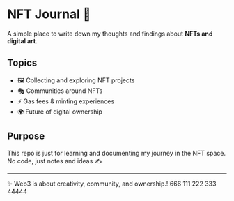 # NFT Journal 🎨

A simple place to write down my thoughts and findings about **NFTs and digital art**.  

## Topics
- 🖼️ Collecting and exploring NFT projects  
- 🎭 Communities around NFTs  
- ⚡ Gas fees & minting experiences  
- 🌍 Future of digital ownership  

## Purpose
This repo is just for learning and documenting my journey in the NFT space.  
No code, just notes and ideas ✍️  

---

✨ Web3 is about creativity, community, and ownership.!!666
111
222
333
44444
